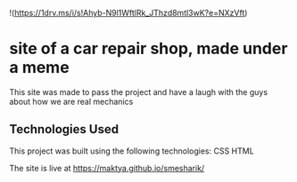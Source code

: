!(https://1drv.ms/i/s!Ahyb-N9l1WftlRk_JThzd8mtl3wK?e=NXzVft)

# site of a car repair shop, made under a meme

This site was made to pass the project and have a laugh with the guys about how we are real mechanics

## Technologies Used

This project was built using the following technologies:
CSS
HTML

The site is live at https://maktya.github.io/smesharik/
